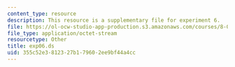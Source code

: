 ```yaml
---
content_type: resource
description: This resource is a supplementary file for experiment 6.
file: https://ol-ocw-studio-app-production.s3.amazonaws.com/courses/8-02t-electricity-and-magnetism-spring-2005/355c52e3812327b179602ee9bf44a4cc_exp06.ds
file_type: application/octet-stream
resourcetype: Other
title: exp06.ds
uid: 355c52e3-8123-27b1-7960-2ee9bf44a4cc
---
```

